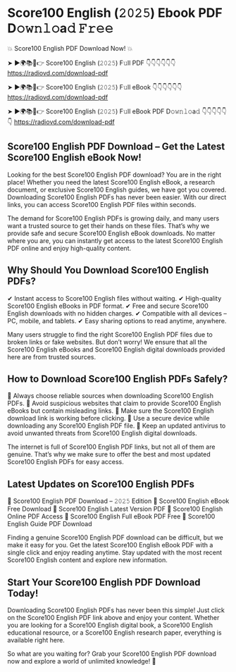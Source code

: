 # Score100 English (𝟸𝟶𝟸𝟻) Ebook PDF D𝚘𝚠𝚗𝚕𝚘a𝚍 𝙵𝚛𝚎𝚎

💥 Score100 English PDF Download Now! 💥

➤ ►🌍📚📱👉 Score100 English (𝟸𝟶𝟸𝟻) F𝚞ll PDF 👇👇👇👇👇👇
https://radiovd.com/download-pdf

➤ ►🌍📚📱👉 Score100 English (𝟸𝟶𝟸𝟻) F𝚞ll eBook 👇👇👇👇👇👇
https://radiovd.com/download-pdf

➤ ►🌍📚📱👉 Score100 English (𝟸𝟶𝟸𝟻) F𝚞ll eBook PDF D𝚘𝚠𝚗𝚕𝚘a𝚍 👇👇👇👇👇👇
https://radiovd.com/download-pdf

## Score100 English PDF Download – Get the Latest Score100 English eBook Now!

Looking for the best Score100 English PDF download? You are in the right place! Whether you need the latest Score100 English eBook, a research document, or exclusive Score100 English guides, we have got you covered. Downloading Score100 English PDFs has never been easier. With our direct links, you can access Score100 English PDF files within seconds.

The demand for Score100 English PDFs is growing daily, and many users want a trusted source to get their hands on these files. That’s why we provide safe and secure Score100 English eBook downloads. No matter where you are, you can instantly get access to the latest Score100 English PDF online and enjoy high-quality content.

## Why Should You Download Score100 English PDFs?

✔ Instant access to Score100 English files without waiting.
✔ High-quality Score100 English eBooks in PDF format.
✔ Free and secure Score100 English downloads with no hidden charges.
✔ Compatible with all devices – PC, mobile, and tablets.
✔ Easy sharing options to read anytime, anywhere.

Many users struggle to find the right Score100 English PDF files due to broken links or fake websites. But don’t worry! We ensure that all the Score100 English eBooks and Score100 English digital downloads provided here are from trusted sources.

## How to Download Score100 English PDFs Safely?

📌 Always choose reliable sources when downloading Score100 English PDFs.
📌 Avoid suspicious websites that claim to provide Score100 English eBooks but contain misleading links.
📌 Make sure the Score100 English download link is working before clicking.
📌 Use a secure device while downloading any Score100 English PDF file.
📌 Keep an updated antivirus to avoid unwanted threats from Score100 English digital downloads.

The internet is full of Score100 English PDF links, but not all of them are genuine. That’s why we make sure to offer the best and most updated Score100 English PDFs for easy access.

## Latest Updates on Score100 English PDFs

🔹 Score100 English PDF Download – 𝟸𝟶𝟸𝟻 Edition
🔹 Score100 English eBook Free Download
🔹 Score100 English Latest Version PDF
🔹 Score100 English Online PDF Access
🔹 Score100 English Full eBook PDF Free
🔹 Score100 English Guide PDF Download

Finding a genuine Score100 English PDF download can be difficult, but we make it easy for you. Get the latest Score100 English eBook PDF with a single click and enjoy reading anytime. Stay updated with the most recent Score100 English content and explore new information.

## Start Your Score100 English PDF Download Today!

Downloading Score100 English PDFs has never been this simple! Just click on the Score100 English PDF link above and enjoy your content. Whether you are looking for a Score100 English digital book, a Score100 English educational resource, or a Score100 English research paper, everything is available right here.

So what are you waiting for? Grab your Score100 English PDF download now and explore a world of unlimited knowledge! 🚀